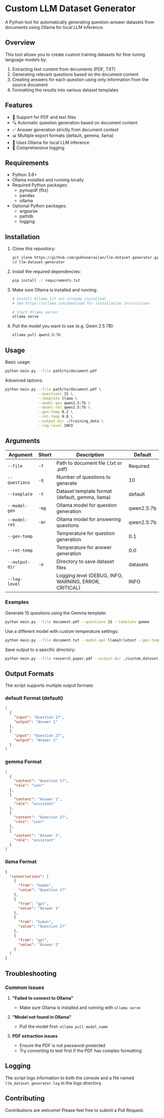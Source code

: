 # Custom LLM Dataset Generator 

A Python tool for automatically generating question-answer datasets from documents using Ollama for local LLM inference.

## Overview

This tool allows you to create custom training datasets for fine-tuning language models by:
1. Extracting text content from documents (PDF, TXT)
2. Generating relevant questions based on the document content
3. Creating answers for each question using only information from the source document
4. Formatting the results into various dataset templates

## Features

- 📄 Support for PDF and text files
- 🔍 Automatic question generation based on document content
- ✅ Answer generation strictly from document context
- 📊 Multiple export formats (default, gemma, llama)
- 🚀 Uses Ollama for local LLM inference
- 📝 Comprehensive logging

## Requirements

- Python 3.6+
- Ollama installed and running locally
- Required Python packages:
  - pymupdf (fitz)
  - pandas
  - ollama
- Optional Python packages:
  - argparse
  - pathlib
  - logging

## Installation

1. Clone this repository:
   ```bash
   git clone https://github.com/gokhaneraslan/llm-dataset-generator.git
   cd llm-dataset-generator
   ```

2. Install the required dependencies:
   ```bash
   pip install -r requirements.txt
   ```

3. Make sure Ollama is installed and running:
   ```bash
   # Install Ollama (if not already installed)
   # See https://ollama.com/download for installation instructions
   
   # Start Ollama server
   ollama serve
   ```

4. Pull the model you want to use (e.g. Qwen 2.5 7B):
   ```bash
   ollama pull qwen2.5:7b
   ```

## Usage

Basic usage:

```bash
python main.py --file path/to/document.pdf
```

Advanced options:

```bash
python main.py --file path/to/document.pdf \
               --questions 15 \
               --template llama \
               --model-gen qwen2.5:7b \
               --model-ret qwen2.5:7b \
               --gen-temp 0.2 \
               --ret-temp 0.0 \
               --output-dir ./training_data \
               --log-level INFO
```

## Arguments

| Argument | Short | Description | Default |
|----------|-------|-------------|---------|
| `--file` | `-f` | Path to document file (.txt or .pdf) | Required |
| `--questions` | `-q` | Number of questions to generate | 10 |
| `--template` | `-t` | Dataset template format (default, gemma, llama) | default |
| `--model-gen` | `-mg` | Ollama model for question generation | qwen2.5:7b |
| `--model-ret` | `-mr` | Ollama model for answering questions | qwen2.5:7b |
| `--gen-temp` | | Temperature for question generation | 0.1 |
| `--ret-temp` | | Temperature for answer generation | 0.0 |
| `--output-dir` | `-o` | Directory to save dataset files | datasets |
| `--log-level` | | Logging level (DEBUG, INFO, WARNING, ERROR, CRITICAL) | INFO |


### Examples

Generate 15 questions using the Gemma template:
```bash
python main.py --file document.pdf --questions 15 --template gemma
```

Use a different model with custom temperature settings:
```bash
python main.py --file document.txt --model-gen llama3:latest --gen-temp 0.2 --ret-temp 0.1
```

Save output to a specific directory:
```bash
python main.py --file research_paper.pdf --output-dir ./custom_dataset
```

## Output Formats

The script supports multiple output formats:

### default Format (default)
```json
[
  {
    "input": "Question 1?",
    "output": "Answer 1"
  },
  {
    "input": "Question 2?",
    "output": "Answer 2"
  }
]
```

### gemma Format
```json
[
  {
    "content": "Question 1?",
    "role": "user"
  },
  {
    "content": "Answer 1",
    "role": "assistant"
  },
  {
    "content": "Question 2?",
    "role": "user"
  },
  {
    "content": "Answer 2",
    "role": "assistant"
  }
]
```

### llama Format
```json
{
  "conversations": [
    {
      "from": "human",
      "value": "Question 1?"
    },
    {
      "from": "gpt",
      "value": "Answer 1"
    },
    {
      "from": "human",
      "value": "Question 2?"
    },
    {
      "from": "gpt",
      "value": "Answer 2"
    }
  ]
}
```

## Troubleshooting

### Common Issues

1. **"Failed to connect to Ollama"**
   - Make sure Ollama is installed and running with `ollama serve`

2. **"Model not found in Ollama"**
   - Pull the model first: `ollama pull model_name`

3. **PDF extraction issues**
   - Ensure the PDF is not password-protected
   - Try converting to text first if the PDF has complex formatting

## Logging

The script logs information to both the console and a file named `llm_dataset_generator.log` in the logs directory.

## Contributing

Contributions are welcome! Please feel free to submit a Pull Request.
